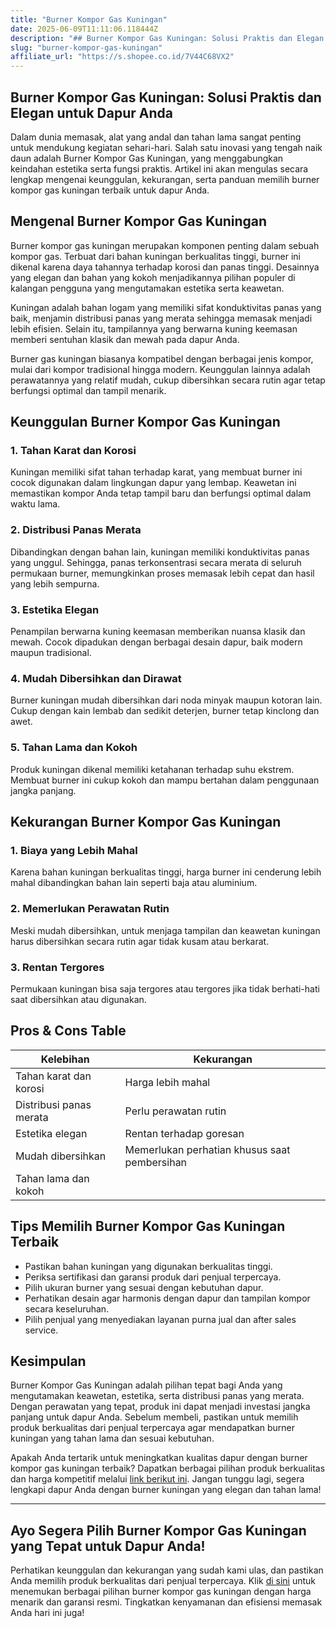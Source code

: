 ```yaml
---
title: "Burner Kompor Gas Kuningan"
date: 2025-06-09T11:11:06.118444Z
description: "## Burner Kompor Gas Kuningan: Solusi Praktis dan Elegan untuk Dapur Anda..."
slug: "burner-kompor-gas-kuningan"
affiliate_url: "https://s.shopee.co.id/7V44C68VX2"
---
```

## Burner Kompor Gas Kuningan: Solusi Praktis dan Elegan untuk Dapur Anda

Dalam dunia memasak, alat yang andal dan tahan lama sangat penting untuk mendukung kegiatan sehari-hari. Salah satu inovasi yang tengah naik daun adalah Burner Kompor Gas Kuningan, yang menggabungkan keindahan estetika serta fungsi praktis. Artikel ini akan mengulas secara lengkap mengenai keunggulan, kekurangan, serta panduan memilih burner kompor gas kuningan terbaik untuk dapur Anda.

## Mengenal Burner Kompor Gas Kuningan

Burner kompor gas kuningan merupakan komponen penting dalam sebuah kompor gas. Terbuat dari bahan kuningan berkualitas tinggi, burner ini dikenal karena daya tahannya terhadap korosi dan panas tinggi. Desainnya yang elegan dan bahan yang kokoh menjadikannya pilihan populer di kalangan pengguna yang mengutamakan estetika serta keawetan.

Kuningan adalah bahan logam yang memiliki sifat konduktivitas panas yang baik, menjamin distribusi panas yang merata sehingga memasak menjadi lebih efisien. Selain itu, tampilannya yang berwarna kuning keemasan memberi sentuhan klasik dan mewah pada dapur Anda.

Burner gas kuningan biasanya kompatibel dengan berbagai jenis kompor, mulai dari kompor tradisional hingga modern. Keunggulan lainnya adalah perawatannya yang relatif mudah, cukup dibersihkan secara rutin agar tetap berfungsi optimal dan tampil menarik.

## Keunggulan Burner Kompor Gas Kuningan

### 1. Tahan Karat dan Korosi

Kuningan memiliki sifat tahan terhadap karat, yang membuat burner ini cocok digunakan dalam lingkungan dapur yang lembap. Keawetan ini memastikan kompor Anda tetap tampil baru dan berfungsi optimal dalam waktu lama.

### 2. Distribusi Panas Merata

Dibandingkan dengan bahan lain, kuningan memiliki konduktivitas panas yang unggul. Sehingga, panas terkonsentrasi secara merata di seluruh permukaan burner, memungkinkan proses memasak lebih cepat dan hasil yang lebih sempurna.

### 3. Estetika Elegan

Penampilan berwarna kuning keemasan memberikan nuansa klasik dan mewah. Cocok dipadukan dengan berbagai desain dapur, baik modern maupun tradisional.

### 4. Mudah Dibersihkan dan Dirawat

Burner kuningan mudah dibersihkan dari noda minyak maupun kotoran lain. Cukup dengan kain lembab dan sedikit deterjen, burner tetap kinclong dan awet.

### 5. Tahan Lama dan Kokoh

Produk kuningan dikenal memiliki ketahanan terhadap suhu ekstrem. Membuat burner ini cukup kokoh dan mampu bertahan dalam penggunaan jangka panjang.

## Kekurangan Burner Kompor Gas Kuningan

### 1. Biaya yang Lebih Mahal

Karena bahan kuningan berkualitas tinggi, harga burner ini cenderung lebih mahal dibandingkan bahan lain seperti baja atau aluminium.

### 2. Memerlukan Perawatan Rutin

Meski mudah dibersihkan, untuk menjaga tampilan dan keawetan kuningan harus dibersihkan secara rutin agar tidak kusam atau berkarat.

### 3. Rentan Tergores

Permukaan kuningan bisa saja tergores atau tergores jika tidak berhati-hati saat dibersihkan atau digunakan.

## Pros & Cons Table

| Kelebihan                         | Kekurangan                                  |
|-----------------------------------|--------------------------------------------|
| Tahan karat dan korosi          | Harga lebih mahal                        |
| Distribusi panas merata          | Perlu perawatan rutin                   |
| Estetika elegan                  | Rentan terhadap goresan                  |
| Mudah dibersihkan               | Memerlukan perhatian khusus saat pembersihan |
| Tahan lama dan kokoh            |                                             |

## Tips Memilih Burner Kompor Gas Kuningan Terbaik

- Pastikan bahan kuningan yang digunakan berkualitas tinggi.
- Periksa sertifikasi dan garansi produk dari penjual terpercaya.
- Pilih ukuran burner yang sesuai dengan kebutuhan dapur.
- Perhatikan desain agar harmonis dengan dapur dan tampilan kompor secara keseluruhan.
- Pilih penjual yang menyediakan layanan purna jual dan after sales service.

## Kesimpulan

Burner Kompor Gas Kuningan adalah pilihan tepat bagi Anda yang mengutamakan keawetan, estetika, serta distribusi panas yang merata. Dengan perawatan yang tepat, produk ini dapat menjadi investasi jangka panjang untuk dapur Anda. Sebelum membeli, pastikan untuk memilih produk berkualitas dari penjual terpercaya agar mendapatkan burner kuningan yang tahan lama dan sesuai kebutuhan.

Apakah Anda tertarik untuk meningkatkan kualitas dapur dengan burner kompor gas kuningan terbaik? Dapatkan berbagai pilihan produk berkualitas dan harga kompetitif melalui [link berikut ini](https://s.shopee.co.id/7V44C68VX2). Jangan tunggu lagi, segera lengkapi dapur Anda dengan burner kuningan yang elegan dan tahan lama!

---

## Ayo Segera Pilih Burner Kompor Gas Kuningan yang Tepat untuk Dapur Anda!

Perhatikan keunggulan dan kekurangan yang sudah kami ulas, dan pastikan Anda memilih produk berkualitas dari penjual terpercaya. Klik [di sini](https://s.shopee.co.id/7V44C68VX2) untuk menemukan berbagai pilihan burner kompor gas kuningan dengan harga menarik dan garansi resmi. Tingkatkan kenyamanan dan efisiensi memasak Anda hari ini juga!